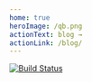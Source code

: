 ```yaml
---
home: true
heroImage: /qb.png
actionText: blog →
actionLink: /blog/
---
```

[![Build Status](https://travis-ci.org/wh-Coder/wh-blog.svg?branch=master)](https://travis-ci.org/wh-Coder/wh-blog)
<!-- # 基于 vuepress 搭建的静态博客 [wh-blog](https://wh-Coder.github.io/wh-blog/) -->